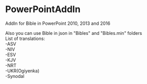 # PowerPointAddIn
AddIn for Bible in PowerPoint 2010, 2013 and 2016

Also you can use Bible in json in "Bibles" and "Bibles.min" folders<br/>
List of translations: <br/>
-ASV<br/>
-NIV<br/>
-ESV<br/>
-KJV<br/>
-NRT<br/>
-UKR(Ogiyenka)<br/>
-Synodal<br/>
